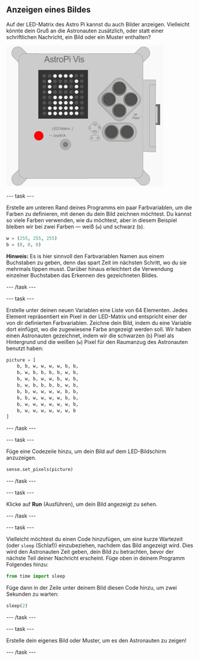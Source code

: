 ## Anzeigen eines Bildes

Auf der LED-Matrix des Astro Pi kannst du auch Bilder anzeigen. Vielleicht könnte dein Gruß an die Astronauten zusätzlich, oder statt einer schriftlichen Nachricht, ein Bild oder ein Muster enthalten?

![Astronaut](images/astronaut-pic.png)

--- task ---

Erstelle am unteren Rand deines Programms ein paar Farbvariablen, um die Farben zu definieren, mit denen du dein Bild zeichnen möchtest. Du kannst so viele Farben verwenden, wie du möchtest, aber in diesem Beispiel bleiben wir bei zwei Farben — weiß (`w`) und schwarz (`b`).

```python
w = (255, 255, 255)
b = (0, 0, 0)
```

**Hinweis:** Es is hier sinnvoll den Farbvariablen Namen aus einem Buchstaben zu geben, denn das spart Zeit im nächsten Schritt, wo du sie mehrmals tippen musst. Darüber hinaus erleichtert die Verwendung einzelner Buchstaben das Erkennen des gezeichneten Bildes.

--- /task ---

--- task ---

Erstelle unter deinen neuen Variablen eine Liste von 64 Elementen. Jedes Element repräsentiert ein Pixel in der LED-Matrix und entspricht einer der von dir definierten Farbvariablen. Zeichne dein Bild, indem du eine Variable dort einfügst, wo die zugewiesene Farbe angezeigt werden soll. Wir haben einen Astronauten gezeichnet, indem wir die schwarzen (`b`) Pixel als Hintergrund und die weißen (`w`) Pixel für den Raumanzug des Astronauten benutzt haben:

```python
picture = [
    b, b, w, w, w, w, b, b,
    b, w, b, b, b, b, w, b,
    b, w, b, w, w, b, w, b,
    b, w, b, b, b, b, w, b,
    b, b, w, w, w, w, b, b,
    b, b, w, w, w, w, b, b,
    b, w, w, w, w, w, w, b,
    b, w, w, w, w, w, w, b
]
```

--- /task ---

--- task ---

Füge eine Codezeile hinzu, um dein Bild auf dem LED-Bildschirm anzuzeigen.

```python
sense.set_pixels(picture)
```

--- /task ---

--- task ---

Klicke auf **Run** (Ausführen), um dein Bild angezeigt zu sehen.

--- /task ---

--- task ---

Vielleicht möchtest du einen Code hinzufügen, um eine kurze Wartezeit (oder `sleep` (Schlaf)) einzubeziehen, nachdem das Bild angezeigt wird. Dies wird den Astronauten Zeit geben, dein Bild zu betrachten, bevor der nächste Teil deiner Nachricht erscheint. Füge oben in deinem Programm Folgendes hinzu:

```python
from time import sleep
```

Füge dann in der Zeile unter deinem Bild diesen Code hinzu, um zwei Sekunden zu warten:

```python
sleep(2)
```

--- /task ---

--- task ---

Erstelle dein eigenes Bild oder Muster, um es den Astronauten zu zeigen!

--- /task ---